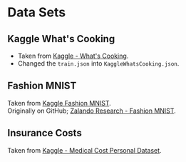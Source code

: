 # Data Sets

## Kaggle What's Cooking

 - Taken from [Kaggle - What's Cooking](https://www.kaggle.com/competitions/whats-cooking).
 - Changed the `train.json` into `KaggleWhatsCooking.json`.


## Fashion MNIST

Taken from [Kaggle Fashion MNIST](https://www.kaggle.com/datasets/zalando-research/fashionmnist).  
Originally on GitHub; [Zalando Research - Fashion MNIST](https://github.com/zalandoresearch/fashion-mnist).


## Insurance Costs

Taken from [Kaggle - Medical Cost Personal Dataset](https://www.kaggle.com/datasets/mirichoi0218/insurance).